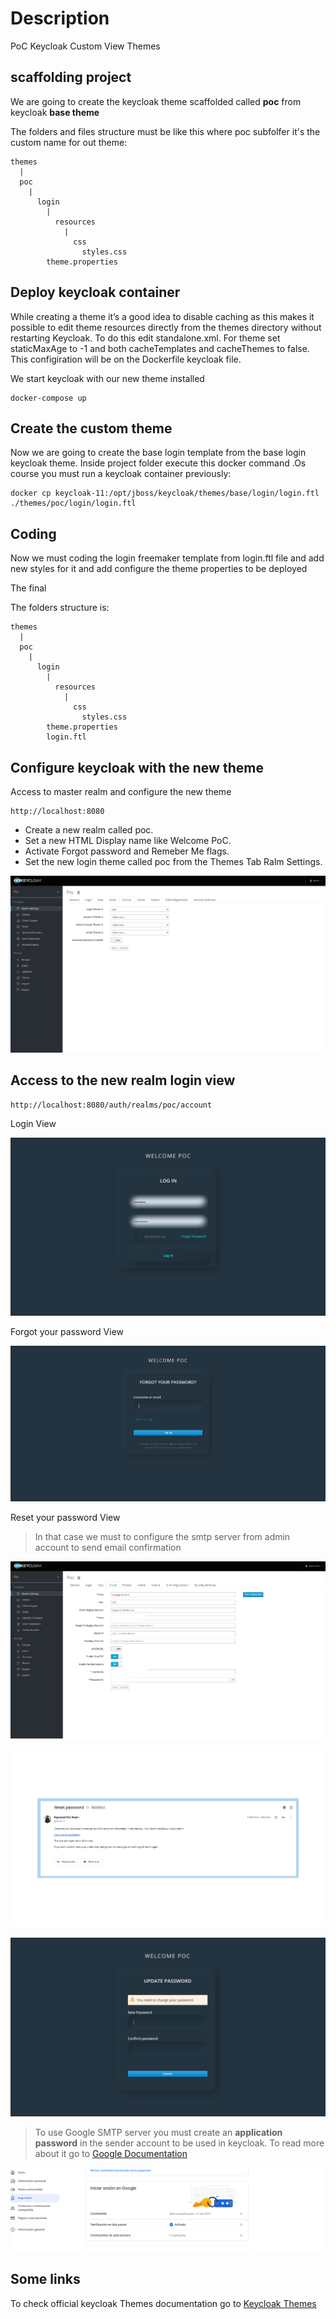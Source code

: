 # Description
PoC Keycloak Custom View Themes

## scaffolding project
We are going to create the keycloak theme scaffolded called **poc** from keycloak **base theme**

The folders and files structure must be like this where poc subfolfer it's the custom name for out theme:


```shell
themes
  |
  poc
    |
      login
        |    
          resources
            |
              css
                styles.css
        theme.properties
```

## Deploy keycloak container

While creating a theme it’s a good idea to disable caching as this makes it possible to edit theme resources directly from the themes directory without restarting Keycloak. To do this edit standalone.xml. For theme set staticMaxAge to -1 and both cacheTemplates and cacheThemes to false. This configiration will be on the Dockerfile keycloak file.

We start keycloak with our new theme installed

```shell
docker-compose up
```

## Create the custom theme
Now we are going to create the base login template from the base login keycloak theme.
Inside project folder execute this docker command .Os course you must run a keycloak container previously:

```shell
docker cp keycloak-11:/opt/jboss/keycloak/themes/base/login/login.ftl ./themes/poc/login/login.ftl

```

## Coding
Now we must coding the login freemaker template from login.ftl file and add new styles for it and add configure the theme properties to be deployed

The final

The folders structure is:

```shell
themes
  |
  poc
    |
      login
        |    
          resources
            |
              css
                styles.css
        theme.properties
        login.ftl    

```

## Configure keycloak with the new theme

Access to master realm and configure the new theme

```shell
http://localhost:8080
```

- Create a new realm called poc.
- Set a new HTML Display name like Welcome PoC.
- Activate Forgot password and Remeber Me flags.
- Set the new login theme called poc from the Themes Tab Ralm Settings.

![PoC Theme Configuration](captures/Realm_Theme_Configure.png "PoC Theme Configuration")

## Access to the new realm login view

```shell
http://localhost:8080/auth/realms/poc/account
```

Login View 

![PoC Login View](captures/Poc_Login_View.png "PoC Login View")

Forgot your password View 

![PoC Forgot Password View](captures/Poc_Forgot_Password_View.png "PoC Forgot Password View")

Reset your password View

> In that case we must to configure the smtp server from admin account to send email confirmation

![Keycloak SMTP Configuration](captures/SMTP_keycloak.png "Keycloak SMTP Configuration")

![Keycloak Email Confirmation](captures/Keycloak_email_confirmation.png "Keycloak Email Confirmation")

![Poc Reset your Password View](captures/PoC_Reset_Your_Password.png "PoC Reset your Password View")


> To use Google SMTP server you must create an **application password** in the sender account to be used in keycloak. To read more about it go to [Google Documentation](https://support.google.com/accounts/answer/185833?p=InvalidSecondFactor&visit_id=637764503853595250-3353976356&rd=1)


![Google Application Password](captures/Google_Password_Application.png "Google Application Password")

## Some links 

To check official keycloak Themes documentation go to [Keycloak Themes](https://www.keycloak.org/docs/latest/server_development/#_themes)
